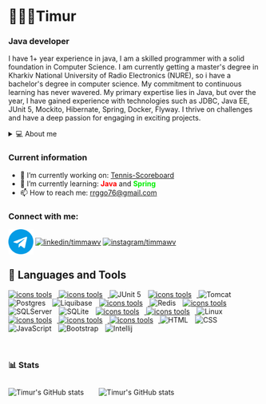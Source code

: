 # 🧑🏽‍💻Timur

### Java developer

I have 1+ year experience in java, I am a skilled programmer with a solid foundation in Computer Science.
I am currently getting a master's degree in Kharkiv National University of Radio Electronics (NURE), so i have a
bachelor's degree in computer science.
My commitment to continuous learning has never wavered. My primary expertise lies in Java, but over the year, I
have gained experience with technologies such as JDBC, Java EE, JUnit 5, Mockito, Hibernate, Spring, Docker, Flyway. I
thrive on challenges
and have a deep passion for engaging in exciting projects.

<details>
<summary title="1">
💻 About me
</summary>
I am a dedicated Java Developer with a passion for crafting efficient and innovative software solutions.
While studying Java Core, I mastered the fundamental programming concepts in Java, including data
structures, object-oriented programming, and exception handling. I learned efficient coding, the use of
standard libraries, and testing approaches, which allowed me to develop high-quality software solutions.
After completing the Spring Framework course, I gained in depth knowledge in application development,
particularly web applications, using Spring. I acquired an understanding of the principles of inversion of
control, dependency injection, and development practices following Spring's principles, which contribute to
increased productivity and development efficiency.
</details>

### Current information

- 🔭 I’m currently working on: [Tennis-Scoreboard](https://github.com/timmawv/TennisScoreboard)
- 🌱 I’m currently learning: <font color="red"><b>Java</b></font> and <font color="gree"><b>Spring</b></font>
- 📫 How to reach me: [rrggo76@gmail.com](mailto:rrggo76@gmail.com)

<h3 align="left">Connect with me:</h3>
<a href="https://t.me/timmawv" target="blank"><img align="center" src="https://github.com/timmawv/timmawv/blob/main/img/telegram.png?raw=true" alt="telegram/timmawv" height="50" width="50"/></a>
<a href="https://linkedin.com/in/timmawv" target="blank"><img align="center" src="https://raw.githubusercontent.com/rahuldkjain/github-profile-readme-generator/master/src/images/icons/Social/linked-in-alt.svg" alt="linkedin/timmawv" height="50" width="60" /></a>
<a href="https://instagram.com/timmawv" target="blank"><img align="center" src="https://raw.githubusercontent.com/rahuldkjain/github-profile-readme-generator/master/src/images/icons/Social/instagram.svg" alt="instagram/timmawv" height="50" width="60" /></a>

## 🧰 Languages and Tools

<div>
<a href="https://github.com/thinkright20"><img style="padding-right: 10px" src="https://skillicons.dev/icons?i=java" alt="icons tools"> </a>
<a href="https://github.com/thinkright20"><img style="padding-right: 10px" src="https://skillicons.dev/icons?i=spring" alt="icons tools"> </a>
<img alt="JUnit 5" width="60px" style="padding-right:10px;" src="https://cdn.jsdelivr.net/gh/devicons/devicon@latest/icons/junit/junit-original.svg" />
<a href="https://github.com/thinkright20"><img style="padding-right: 10px" src="https://skillicons.dev/icons?i=docker" alt="icons tools"> </a>
<img alt="Tomcat" width="60px" style="padding-right:10px;" src="https://cdn.jsdelivr.net/gh/devicons/devicon@latest/icons/tomcat/tomcat-original.svg" />
<img alt="Postgres" width="60px" style="padding-right:10px;" src="https://cdn.jsdelivr.net/gh/devicons/devicon@latest/icons/postgresql/postgresql-original.svg" />
<img alt="Liquibase" width="60px" style="padding-right:10px;" src="https://cdn.jsdelivr.net/gh/devicons/devicon@latest/icons/liquibase/liquibase-original.svg" />
<a href="https://github.com/thinkright20"><img style="padding-right: 10px" src="https://skillicons.dev/icons?i=mongodb" alt="icons tools"> </a>
<img alt="Redis" width="60px" style="padding-right:10px;" src="https://cdn.jsdelivr.net/gh/devicons/devicon@latest/icons/redis/redis-original.svg" />
<a href="https://github.com/thinkright20"><img style="padding-right: 10px" src="https://skillicons.dev/icons?i=mysql" alt="icons tools"> </a>
<img alt="SQLServer" width="60px" style="padding-right:10px;" src="https://cdn.jsdelivr.net/gh/devicons/devicon@latest/icons/microsoftsqlserver/microsoftsqlserver-original.svg" />
<img alt="SQLite" width="60px" style="padding-right:10px;" src="https://cdn.jsdelivr.net/gh/devicons/devicon@latest/icons/sqlite/sqlite-original.svg" />
<a href="https://github.com/thinkright20"><img style="padding-right: 10px" src="https://skillicons.dev/icons?i=maven" alt="icons tools"> </a>
<a href="https://github.com/thinkright20"><img style="padding-right: 10px" src="https://skillicons.dev/icons?i=gradle" alt="icons tools"> </a>
<img alt="Linux" width="60px" style="padding-right:10px;" src="https://cdn.jsdelivr.net/gh/devicons/devicon/icons/linux/linux-original.svg" />
<a href="https://github.com/thinkright20"><img style="padding-right: 10px" src="https://skillicons.dev/icons?i=bash" alt="icons tools"> </a>
<a href="https://github.com/thinkright20"><img style="padding-right: 10px" src="https://skillicons.dev/icons?i=git" alt="icons tools"> </a>
<a href="https://github.com/thinkright20"><img style="padding-right: 10px" src="https://skillicons.dev/icons?i=github" alt="icons tools"> </a>
<img alt="HTML" width="60px" style="padding-right:10px;" src="https://cdn.jsdelivr.net/gh/devicons/devicon/icons/html5/html5-plain.svg" />
<img alt="CSS" width="60px" style="padding-right:10px;" src="https://cdn.jsdelivr.net/gh/devicons/devicon/icons/css3/css3-plain.svg" />
<img alt="JavaScript" width="60px" style="padding-right:10px;" src="https://cdn.jsdelivr.net/gh/devicons/devicon/icons/javascript/javascript-plain.svg" />
<img alt="Bootstrap" width="60px" style="padding-right:10px;" src="https://cdn.jsdelivr.net/gh/devicons/devicon@latest/icons/bootstrap/bootstrap-original.svg" />
<img alt="Intellij" width="60px" style="padding-right:10px;" src="https://cdn.jsdelivr.net/gh/devicons/devicon@latest/icons/intellij/intellij-original.svg" />
</div>

[//]: # (<img alt="Angular" width="70px" style="padding-right:10px;" src="https://cdn.jsdelivr.net/gh/devicons/devicon/icons/angularjs/angularjs-plain.svg" />)
<br/>

### 📊 Stats

<div style="display: flex">

![Timur's GitHub stats](https://github-readme-stats.vercel.app/api?username=timmawv&show_icons=true&theme=tokyonight)
<div style="margin-left: 30px">

![Timur's GitHub stats](https://github-readme-stats.vercel.app/api/top-langs?username=timmawv&show_icons=true&locale=en&layout=compact&theme=tokyonight)

</div>
</div>

